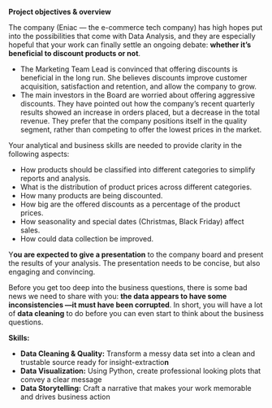 **Project objectives & overview**

The company (Eniac — the e-commerce tech company) has high hopes put into the possibilities that come with Data Analysis, and they are especially hopeful that your work can finally settle an ongoing debate: **whether it’s beneficial to discount products or not**.

- The Marketing Team Lead is convinced that offering discounts is beneficial in the long run. She believes discounts improve customer acquisition, satisfaction and retention, and allow the company to grow.
- The main investors in the Board are worried about offering aggressive discounts. They have pointed out how the company’s recent quarterly results showed an increase in orders placed, but a decrease in the total revenue. They prefer that the company positions itself in the quality segment, rather than competing to offer the lowest prices in the market.

Your analytical and business skills are needed to provide clarity in the following aspects:

- How products should be classified into different categories to simplify reports and analysis.
- What is the distribution of product prices across different categories.
- How many products are being discounted.
- How big are the offered discounts as a percentage of the product prices.
- How seasonality and special dates (Christmas, Black Friday) affect sales.
- How could data collection be improved.

Y**ou are expected to give a presentation** to the company board and present the results of your analysis. The presentation needs to be concise, but also engaging and convincing.

Before you get too deep into the business questions, there is some bad news we need to share with you: **the data appears to have some inconsistencies —it must have been corrupted**. In short, you will have a lot of **data cleaning** to do before you can even start to think about the business questions.

**Skills:**

- **Data Cleaning & Quality:** Transform a messy data set into a clean and trustable source ready for insight-extractio**n**
- **Data Visualization:** Using Python, create professional looking plots that convey a clear message
- **************************************Data Storytelling:************************************** Craft a narrative that makes your work memorable and drives business action
